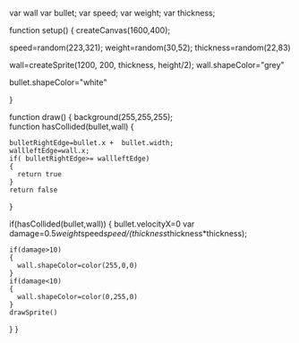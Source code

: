 var wall
var bullet;
var speed;
var weight;
var thickness;

function setup() {
  createCanvas(1600,400);

  speed=random(223,321);
  weight=random(30,52);
  thickness=random(22,83)

  wall=createSprite(1200, 200, thickness, height/2);
  wall.shapeColor="grey"

  bullet.shapeColor="white"


}
 
 

function draw() {
  background(255,255,255);  
  function hasCollided(bullet,wall)
  {

    bulletRightEdge=bullet.x +  bullet.width;
    wallleftEdge=wall.x;
    if( bulletRightEdge>= wallleftEdge)
    {
      return true
    }
    return false
  }


  if(hasCollided(bullet,wall))
  {
    bullet.velocityX=0
    var damage=0.5*weight*speed*speed/(thickness*thickness*thickness);
    
    if(damage>10)
    {
      wall.shapeColor=color(255,0,0)
    }
    if(damage<10)
    {
      wall.shapeColor=color(0,255,0)
    }
    drawSprite()

  }
}
